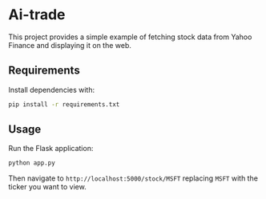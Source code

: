 # Ai-trade

This project provides a simple example of fetching stock data from Yahoo Finance and displaying it on the web.

## Requirements

Install dependencies with:

```bash
pip install -r requirements.txt
```

## Usage

Run the Flask application:

```bash
python app.py
```

Then navigate to `http://localhost:5000/stock/MSFT` replacing `MSFT` with the ticker you want to view.
